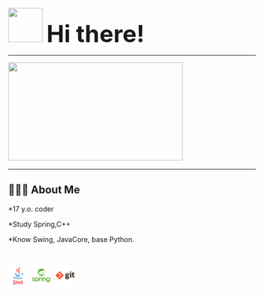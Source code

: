 <p><img alt="" src="https://i.pinimg.com/originals/6e/fc/e7/6efce734427b1198de0f36d9a4f2365f.gif" style="height:70px; width:70px" />&nbsp; <strong><span style="font-size:48px">Hi there!</span></strong></p>

<hr />
<p><img alt="" src="https://i.pinimg.com/originals/04/9a/66/049a66a882a54de0d228c247760bb384.gif" style="height:200px; width:355px" /></p>

<hr />
<h2>👨🏻&zwj;🎓 About Me</h2>

<p>*17 y.o. coder</p>
 <p>  *Study Spring,C++</p>
 <p>  *Know Swing, JavaCore, base Python.
</p>

<p>&nbsp;</p>
<div>
  <img src="https://github.com/devicons/devicon/blob/master/icons/java/java-original-wordmark.svg" title="Java" alt="Java" width="40" height="40"/>&nbsp;
  <img src="https://github.com/devicons/devicon/blob/master/icons/spring/spring-original-wordmark.svg" title="Spring" alt="Spring" width="40" height="40"/>&nbsp;
  <img src="https://github.com/devicons/devicon/blob/master/icons/git/git-original-wordmark.svg" title="Git" **alt="Git" width="40" height="40"/>
</div>
